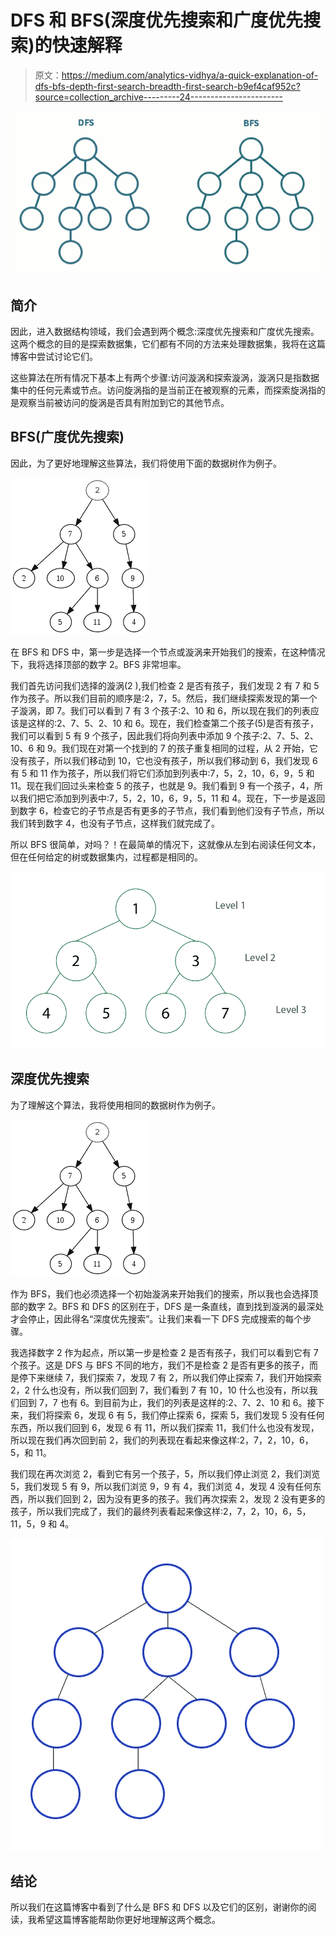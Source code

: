 # DFS 和 BFS(深度优先搜索和广度优先搜索)的快速解释

> 原文：<https://medium.com/analytics-vidhya/a-quick-explanation-of-dfs-bfs-depth-first-search-breadth-first-search-b9ef4caf952c?source=collection_archive---------24----------------------->

![](img/e0c89c270689b90808f2e22d1e6cf37b.png)

## **简介**

因此，进入数据结构领域，我们会遇到两个概念:深度优先搜索和广度优先搜索。这两个概念的目的是探索数据集，它们都有不同的方法来处理数据集，我将在这篇博客中尝试讨论它们。

这些算法在所有情况下基本上有两个步骤:访问漩涡和探索漩涡，漩涡只是指数据集中的任何元素或节点。访问旋涡指的是当前正在被观察的元素，而探索旋涡指的是观察当前被访问的旋涡是否具有附加到它的其他节点。

## BFS(广度优先搜索)

因此，为了更好地理解这些算法，我们将使用下面的数据树作为例子。

![](img/0564e9b2722914e3d964f9c41c8deff7.png)

在 BFS 和 DFS 中，第一步是选择一个节点或漩涡来开始我们的搜索，在这种情况下，我将选择顶部的数字 2。BFS 非常坦率。

我们首先访问我们选择的漩涡(2 ),我们检查 2 是否有孩子，我们发现 2 有 7 和 5 作为孩子。所以我们目前的顺序是:2，7，5。然后，我们继续探索发现的第一个子漩涡，即 7。我们可以看到 7 有 3 个孩子:2、10 和 6，所以现在我们的列表应该是这样的:2、7、5、2、10 和 6。现在，我们检查第二个孩子(5)是否有孩子，我们可以看到 5 有 9 个孩子，因此我们将向列表中添加 9 个孩子:2、7、5、2、10、6 和 9。我们现在对第一个找到的 7 的孩子重复相同的过程，从 2 开始，它没有孩子，所以我们移动到 10，它也没有孩子，所以我们移动到 6，我们发现 6 有 5 和 11 作为孩子，所以我们将它们添加到列表中:7，5，2，10，6，9，5 和 11。现在我们回过头来检查 5 的孩子，也就是 9。我们看到 9 有一个孩子，4，所以我们把它添加到列表中:7，5，2，10，6，9，5，11 和 4。现在，下一步是返回到数字 6，检查它的子节点是否有更多的子节点，我们看到他们没有子节点，所以我们转到数字 4，也没有子节点，这样我们就完成了。

所以 BFS 很简单，对吗？！在最简单的情况下，这就像从左到右阅读任何文本，但在任何给定的树或数据集内，过程都是相同的。

![](img/8f34c1e02986a8b6cf7f4a390d867285.png)

## 深度优先搜索

为了理解这个算法，我将使用相同的数据树作为例子。

![](img/0564e9b2722914e3d964f9c41c8deff7.png)

作为 BFS，我们也必须选择一个初始漩涡来开始我们的搜索，所以我也会选择顶部的数字 2。BFS 和 DFS 的区别在于，DFS 是一条直线，直到找到漩涡的最深处才会停止，因此得名“深度优先搜索”。让我们来看一下 DFS 完成搜索的每个步骤。

我选择数字 2 作为起点，所以第一步是检查 2 是否有孩子，我们可以看到它有 7 个孩子。这是 DFS 与 BFS 不同的地方，我们不是检查 2 是否有更多的孩子，而是停下来继续 7，我们探索 7，发现 7 有 2，所以我们停止探索 7，我们开始探索 2，2 什么也没有，所以我们回到 7，我们看到 7 有 10，10 什么也没有，所以我们回到 7，7 也有 6。到目前为止，我们的列表是这样的:2、7、2、10 和 6。接下来，我们将探索 6，发现 6 有 5，我们停止探索 6，探索 5，我们发现 5 没有任何东西，所以我们回到 6，发现 6 有 11，所以我们探索 11，我们什么也没有发现，所以现在我们再次回到前 2，我们的列表现在看起来像这样:2，7，2，10，6，5，和 11。

我们现在再次浏览 2，看到它有另一个孩子，5，所以我们停止浏览 2，我们浏览 5，我们发现 5 有 9，所以我们浏览 9，9 有 4，我们浏览 4，发现 4 没有任何东西，所以我们回到 2，因为没有更多的孩子。我们再次探索 2，发现 2 没有更多的孩子，所以我们完成了，我们的最终列表看起来像这样:2，7，2，10，6，5，11，5，9 和 4。

![](img/37b29e1f62f4da423f42dc77c10ee191.png)

## 结论

所以我们在这篇博客中看到了什么是 BFS 和 DFS 以及它们的区别，谢谢你的阅读，我希望这篇博客能帮助你更好地理解这两个概念。
